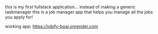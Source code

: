 this is my first fullstack application... instead of making a generic taskmanager this is a job manager app that helps you manage all the jobs you apply for!

working app: https://jobify-boaj.onrender.com